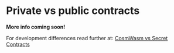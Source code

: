# Private vs public contracts

**More info coming soon!**

For development differences read further at: [CosmWasm vs Secret Contracts](../../../development/secret-contracts/differences-from-vanilla-cw.md)
